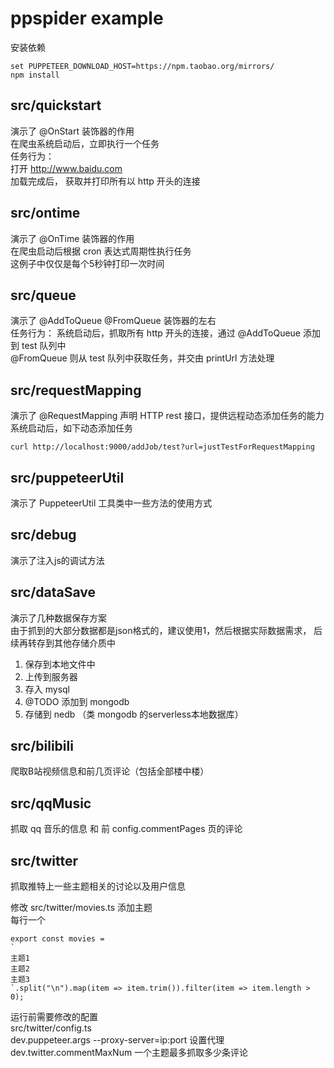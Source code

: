 # ppspider example
安装依赖
```
set PUPPETEER_DOWNLOAD_HOST=https://npm.taobao.org/mirrors/
npm install
```

## src/quickstart
演示了 @OnStart 装饰器的作用  
在爬虫系统启动后，立即执行一个任务  
任务行为：  
打开 http://www.baidu.com  
加载完成后， 获取并打印所有以 http 开头的连接  

## src/ontime
演示了 @OnTime 装饰器的作用  
在爬虫启动后根据 cron 表达式周期性执行任务  
这例子中仅仅是每个5秒钟打印一次时间  

## src/queue
演示了 @AddToQueue @FromQueue 装饰器的左右  
任务行为： 
系统启动后，抓取所有 http 开头的连接，通过 @AddToQueue 添加到 test 队列中  
@FromQueue 则从 test 队列中获取任务，并交由 printUrl 方法处理    

## src/requestMapping
演示了 @RequestMapping 声明 HTTP rest 接口，提供远程动态添加任务的能力  
系统启动后，如下动态添加任务
```
curl http://localhost:9000/addJob/test?url=justTestForRequestMapping
```

## src/puppeteerUtil
演示了 PuppeteerUtil 工具类中一些方法的使用方式  

## src/debug  
演示了注入js的调试方法  

## src/dataSave
演示了几种数据保存方案  
由于抓到的大部分数据都是json格式的，建议使用1，然后根据实际数据需求，
后续再转存到其他存储介质中  
1. 保存到本地文件中  
2. 上传到服务器  
3. 存入 mysql  
4. @TODO 添加到 mongodb 
5. 存储到 nedb （类 mongodb 的serverless本地数据库）    

## src/bilibili  
爬取B站视频信息和前几页评论（包括全部楼中楼）  

## src/qqMusic
抓取 qq 音乐的信息 和 前 config.commentPages 页的评论  

## src/twitter
抓取推特上一些主题相关的讨论以及用户信息    

修改 src/twitter/movies.ts 添加主题  
每行一个  
```
export const movies =
`
主题1
主题2
主题3
`.split("\n").map(item => item.trim()).filter(item => item.length > 0);
```
运行前需要修改的配置  
src/twitter/config.ts   
dev.puppeteer.args --proxy-server=ip:port 设置代理  
dev.twitter.commentMaxNum 一个主题最多抓取多少条评论  
